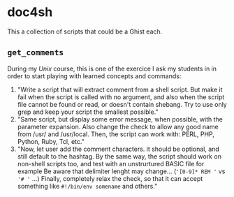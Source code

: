 # doc4sh

This a collection of scripts that could be a Ghist each.

## `get_comments`

During my _Unix_ course, this is one of the exercice I ask my students in
in order to start playing with learned concepts and commands: 
1. "Write a script that will extract comment from a shell script. But make 
it fail when the script is called with no argument, and also when the script
file cannot be found or read, or doesn't contain shebang. Try to use only
grep and keep your script the smallest possible."
2. "Same script, but display some error message, when possible, with the
parameter expansion. Also change the check to allow any good name from 
/usr/ and /usr/local. Then, the script can work with: PERL, PHP, Python,
Ruby, Tcl, etc."
3. "Now, let user add the comment characters. it should be optional, and
still default to the hashtag. By the same way, the script should work on
non-shell scripts too, and test with an unstrurtured BASIC file for example
Be aware that delimiter lenght may change... (`'[0-9]* REM '` vs `'# '` ...)
Finally, completely relax the check, so that it can accept something like
`#!/bin/env somename` and others."

